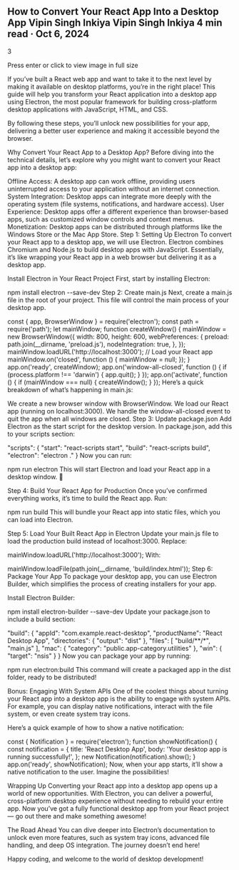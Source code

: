 How to Convert Your React App Into a Desktop App
Vipin Singh Inkiya
Vipin Singh Inkiya
4 min read
·
Oct 6, 2024
--


3



Press enter or click to view image in full size

If you’ve built a React web app and want to take it to the next level by making it available on desktop platforms, you’re in the right place! This guide will help you transform your React application into a desktop app using Electron, the most popular framework for building cross-platform desktop applications with JavaScript, HTML, and CSS.

By following these steps, you’ll unlock new possibilities for your app, delivering a better user experience and making it accessible beyond the browser.

Why Convert Your React App to a Desktop App?
Before diving into the technical details, let’s explore why you might want to convert your React app into a desktop app:

Offline Access: A desktop app can work offline, providing users uninterrupted access to your application without an internet connection.
System Integration: Desktop apps can integrate more deeply with the operating system (file systems, notifications, and hardware access).
User Experience: Desktop apps offer a different experience than browser-based apps, such as customized window controls and context menus.
Monetization: Desktop apps can be distributed through platforms like the Windows Store or the Mac App Store.
Step 1: Setting Up Electron
To convert your React app to a desktop app, we will use Electron. Electron combines Chromium and Node.js to build desktop apps with JavaScript. Essentially, it’s like wrapping your React app in a web browser but delivering it as a desktop app.

Install Electron in Your React Project
First, start by installing Electron:

npm install electron --save-dev
Step 2: Create main.js
Next, create a main.js file in the root of your project. This file will control the main process of your desktop app.

const { app, BrowserWindow } = require('electron');
const path = require('path');
let mainWindow;
function createWindow() {
  mainWindow = new BrowserWindow({
    width: 800,
    height: 600,
    webPreferences: {
      preload: path.join(__dirname, 'preload.js'),
      nodeIntegration: true,
    },
  });
  mainWindow.loadURL('http://localhost:3000'); // Load your React app
  mainWindow.on('closed', function () {
    mainWindow = null;
  });
}
app.on('ready', createWindow);
app.on('window-all-closed', function () {
  if (process.platform !== 'darwin') {
    app.quit();
  }
});
app.on('activate', function () {
  if (mainWindow === null) {
    createWindow();
  }
});
Here’s a quick breakdown of what’s happening in main.js:

We create a new browser window with BrowserWindow.
We load our React app (running on localhost:3000).
We handle the window-all-closed event to quit the app when all windows are closed.
Step 3: Update package.json
Add Electron as the start script for the desktop version. In package.json, add this to your scripts section:

"scripts": {
  "start": "react-scripts start",
  "build": "react-scripts build",
  "electron": "electron ."
}
Now you can run:

npm run electron
This will start Electron and load your React app in a desktop window. 🎉

Step 4: Build Your React App for Production
Once you’ve confirmed everything works, it’s time to build the React app. Run:

npm run build
This will bundle your React app into static files, which you can load into Electron.

Step 5: Load Your Built React App in Electron
Update your main.js file to load the production build instead of localhost:3000. Replace:

mainWindow.loadURL('http://localhost:3000');
With:

mainWindow.loadFile(path.join(__dirname, 'build/index.html'));
Step 6: Package Your App
To package your desktop app, you can use Electron Builder, which simplifies the process of creating installers for your app.

Install Electron Builder:

npm install electron-builder --save-dev
Update your package.json to include a build section:

"build": {
  "appId": "com.example.react-desktop",
  "productName": "React Desktop App",
  "directories": {
    "output": "dist"
  },
  "files": [
    "build/**/*",
    "main.js"
  ],
  "mac": {
    "category": "public.app-category.utilities"
  },
  "win": {
    "target": "nsis"
  }
}
Now you can package your app by running:

npm run electron:build
This command will create a packaged app in the dist folder, ready to be distributed!

Bonus: Engaging With System APIs
One of the coolest things about turning your React app into a desktop app is the ability to engage with system APIs. For example, you can display native notifications, interact with the file system, or even create system tray icons.

Here’s a quick example of how to show a native notification:

const { Notification } = require('electron');
function showNotification() {
  const notification = {
    title: 'React Desktop App',
    body: 'Your desktop app is running successfully!',
  };
  new Notification(notification).show();
}
app.on('ready', showNotification);
Now, when your app starts, it’ll show a native notification to the user. Imagine the possibilities!

Wrapping Up
Converting your React app into a desktop app opens up a world of new opportunities. With Electron, you can deliver a powerful, cross-platform desktop experience without needing to rebuild your entire app. Now you’ve got a fully functional desktop app from your React project — go out there and make something awesome!

The Road Ahead
You can dive deeper into Electron’s documentation to unlock even more features, such as system tray icons, advanced file handling, and deep OS integration. The journey doesn’t end here!

Happy coding, and welcome to the world of desktop development!